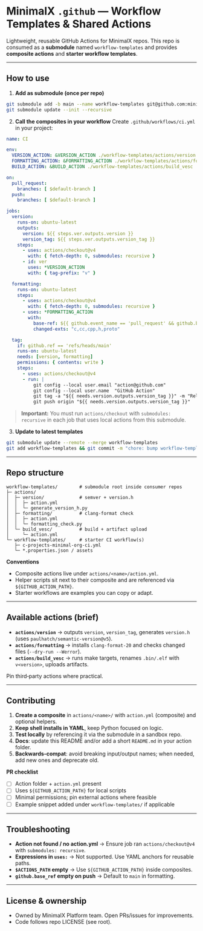 # MinimalX `.github` — Workflow Templates & Shared Actions

Lightweight, reusable GitHub Actions for MinimalX repos. This repo is consumed as a **submodule** named `workflow-templates` and provides **composite actions** and **starter workflow templates**.

---

## How to use

1. **Add as submodule (once per repo)**

```bash
git submodule add -b main --name workflow-templates git@github.com:minimalx/.github.git workflow-templates
git submodule update --init --recursive
```

2. **Call the composites in your workflow**
   Create `.github/workflows/ci.yml` in your project:

```yaml
name: CI

env:
  VERSION_ACTION: &VERSION_ACTION ./workflow-templates/actions/version
  FORMATTING_ACTION: &FORMATTING_ACTION ./workflow-templates/actions/formatting
  BUILD_ACTION: &BUILD_ACTION ./workflow-templates/actions/build_vesc

on:
  pull_request:
    branches: [ $default-branch ]
  push:
    branches: [ $default-branch ]

jobs:
  version:
    runs-on: ubuntu-latest
    outputs:
      version: ${{ steps.ver.outputs.version }}
      version_tag: ${{ steps.ver.outputs.version_tag }}
    steps:
      - uses: actions/checkout@v4
        with: { fetch-depth: 0, submodules: recursive }
      - id: ver
        uses: *VERSION_ACTION
        with: { tag-prefix: "v" }

  formatting:
    runs-on: ubuntu-latest
    steps:
      - uses: actions/checkout@v4
        with: { fetch-depth: 0, submodules: recursive }
      - uses: *FORMATTING_ACTION
        with:
          base-ref: ${{ github.event_name == 'pull_request' && github.base_ref || 'main' }}
          changed-exts: "c,cc,cpp,h,proto"

  tag:
    if: github.ref == 'refs/heads/main'
    runs-on: ubuntu-latest
    needs: [version, formatting]
    permissions: { contents: write }
    steps:
      - uses: actions/checkout@v4
      - run: |
          git config --local user.email "action@github.com"
          git config --local user.name  "GitHub Action"
          git tag -a "${{ needs.version.outputs.version_tag }}" -m "Release ${{ needs.version.outputs.version_tag }}"
          git push origin "${{ needs.version.outputs.version_tag }}"
```

> **Important:** You must run `actions/checkout` with `submodules: recursive` in each job that uses local actions from this submodule.

3. **Update to latest templates**

```bash
git submodule update --remote --merge workflow-templates
git add workflow-templates && git commit -m "chore: bump workflow-templates"
```

---

## Repo structure

```
workflow-templates/        # submodule root inside consumer repos
├─ actions/
│  ├─ version/             # semver + version.h
│  │  ├─ action.yml
│  │  └─ generate_version_h.py
│  ├─ formatting/          # clang-format check
│  │  ├─ action.yml
│  │  └─ formatting_check.py
│  └─ build_vesc/          # build + artifact upload
│     └─ action.yml
└─ workflow-templates/     # starter CI workflow(s)
   ├─ c-projects-minimal-org-ci.yml
   └─ *.properties.json / assets
```

**Conventions**

* Composite actions live under `actions/<name>/action.yml`.
* Helper scripts sit next to their composite and are referenced via `${GITHUB_ACTION_PATH}`.
* Starter workflows are examples you can copy or adapt.

---

## Available actions (brief)

* **`actions/version`** → outputs `version`, `version_tag`, generates `version.h` (uses `paulhatch/semantic-version@v5`).
* **`actions/formatting`** → installs `clang-format-20` and checks changed files (`--dry-run --Werror`).
* **`actions/build_vesc`** → runs make targets, renames `.bin/.elf` with `v<version>`, uploads artifacts.

Pin third‑party actions where practical.

---

## Contributing

1. **Create a composite** in `actions/<name>/` with `action.yml` (composite) and optional helpers.
2. **Keep shell installs in YAML**, keep Python focused on logic.
3. **Test locally** by referencing it via the submodule in a sandbox repo.
4. **Docs**: update this README and/or add a short `README.md` in your action folder.
5. **Backwards‑compat**: avoid breaking input/output names; when needed, add new ones and deprecate old.

**PR checklist**

* [ ] Action folder + `action.yml` present
* [ ] Uses `${GITHUB_ACTION_PATH}` for local scripts
* [ ] Minimal permissions; pin external actions where feasible
* [ ] Example snippet added under `workflow-templates/` if applicable

---

## Troubleshooting

* **Action not found / no action.yml** → Ensure job ran `actions/checkout@v4` with `submodules: recursive`.
* **Expressions in `uses:`** → Not supported. Use YAML anchors for reusable paths.
* **`$ACTIONS_PATH` empty** → Use `${GITHUB_ACTION_PATH}` inside composites.
* **`github.base_ref` empty on push** → Default to `main` in formatting.

---

## License & ownership

* Owned by MinimalX Platform team. Open PRs/issues for improvements.
* Code follows repo LICENSE (see root).
